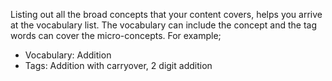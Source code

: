 Listing out all the broad concepts that your content covers, helps you arrive at the vocabulary list. The vocabulary can include the concept and the tag words can cover the micro-concepts. 
For example; 

- Vocabulary: Addition              
- Tags: Addition with carryover, 2 digit addition
